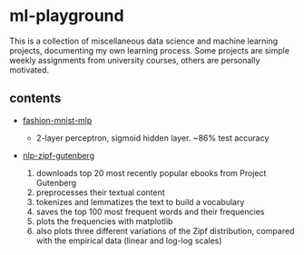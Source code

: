 # ml-playground

This is a collection of miscellaneous data science and machine learning projects, documenting my own learning process.
Some projects are simple weekly assignments from university courses, others are personally motivated.

## contents

- [fashion-mnist-mlp](./fashion-mnist-mlp)
    - 2-layer perceptron, sigmoid hidden layer. ~86% test accuracy

- [nlp-zipf-gutenberg](./nlp-zipf-gutenberg)
    1. downloads top 20 most recently popular ebooks from Project Gutenberg
    2. preprocesses their textual content
    3. tokenizes and lemmatizes the text to build a vocabulary
    4. saves the top 100 most frequent words and their frequencies
    5. plots the frequencies with matplotlib
    6. also plots three different variations of the Zipf distribution, compared with the empirical data (linear and log-log scales)
